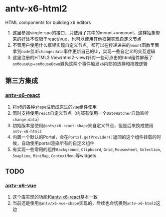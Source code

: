 # antv-x6-html2
HTML components for building x6 editors

1. 这里参照single-spa的接口，只使用了其中的mount+unmount，这样抽象带来的好处不仅限于react/vue，也可以使用其他框架实现自定义节点
2. 不管用户使用什么框架实现自定义节点，都可以在传递进来的`mount`函数里面拿到`node`监听`change:data`事件更新自己的UI，实现一些自定义的交互逻辑
3. 这里注册的HTML2.View(html2-view)针对一些可点击的html组件屏蔽了`onMouseUp`+`onMouseDown`避免这两个事件触发`x6`内部的选择和拖拽逻辑

## 第三方集成

### [antv-x6-react](https://github.com/lloydzhou/antv-x6-react)
1. 将x6的各种`shape`注册成原生的`vue`组件使用
2. 同时支持使用`react`自定义节点（内部有使用一个`DateWatcher`自动监听`change:data`）
3. 初始版本是使用`@antv/x6-react-shape`来自定义节点，但是后来换成使用`antv-x6-html2`
4. 内置一个默认的Portal，会在`Portal.getProvider()`返回的这个组件挂载的时候，自动使用portal渲染所有的自定义组件
5. 有实现一些常用的组件`Background`, `Clipboard`, `Grid`, `Mousewheel`, `Selection`, `Snapline`, `MiniMap`, `ContextMenu`等widgets


## TODO
### [antv-x6-vue](https://github.com/lloydzhou/antv-x6-vue)
1. 这个库实现的功能和[antv-x6-react](https://github.com/lloydzhou/antv-x6-react)基本一致
2. 当前还是使用`@antv/x6-vue-shape`实现的，后续也会切换到`antv-x6-html2`这边




